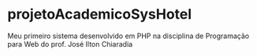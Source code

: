 # projetoAcademicoSysHotel
Meu primeiro sistema desenvolvido em PHP na disciplina de Programação para Web do prof. José Ilton Chiaradia

